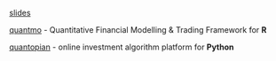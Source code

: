 [slides](https://www.slideshare.net/tw_dsconf/r-71023024)

[quantmo](http://www.quantmod.com/) - Quantitative Financial Modelling & Trading Framework for **R**

[quantopian](https://www.quantopian.com) - online investment algorithm platform for **Python**
